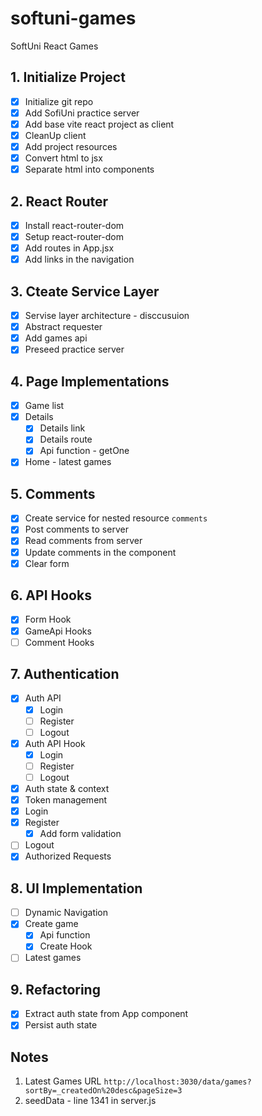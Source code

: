 # softuni-games

SoftUni React Games

## 1. Initialize Project

- [x] Initialize git repo
- [x] Add SofiUni practice server
- [x] Add base vite react project as client
- [x] CleanUp client
- [x] Add project resources
- [x] Convert html to jsx
- [x] Separate html into components

## 2. React Router
- [x] Install react-router-dom  
- [x] Setup react-router-dom
- [x] Add routes in App.jsx
- [x] Add links in the navigation
  
## 3. Cteate Service Layer
- [x] Servise layer architecture - disccusuion
- [x] Abstract requester
- [x] Add games api
- [x] Preseed practice server

## 4. Page Implementations
- [x] Game list
- [x] Details
  - [x] Details link
  - [x] Details route
  - [x] Api function - getOne
- [x] Home - latest games

## 5. Comments
- [x] Create service for nested resource `comments`
- [x] Post comments to server
- [x] Read comments from server
- [x] Update comments in the component
- [x] Clear form

## 6. API Hooks
- [x] Form Hook
- [x] GameApi Hooks
- [ ] Comment Hooks

## 7. Authentication
- [x] Auth API
  - [x] Login  
  - [ ] Register
  - [ ] Logout
- [x] Auth API Hook
  - [x] Login
  - [ ] Register
  - [ ] Logout
- [x] Auth state & context
- [x] Token management
- [x] Login
- [x] Register
  - [x] Add form validation
- [ ] Logout
- [x] Authorized Requests

## 8. UI Implementation
- [ ] Dynamic Navigation
- [x] Create game
  - [x] Api function
  - [x] Create Hook
- [ ] Latest games

## 9. Refactoring
- [x] Extract auth state from App component
- [x] Persist auth state

## Notes
  1. Latest Games URL `http://localhost:3030/data/games?sortBy=_createdOn%20desc&pageSize=3`
  2. seedData - line 1341 in server.js
